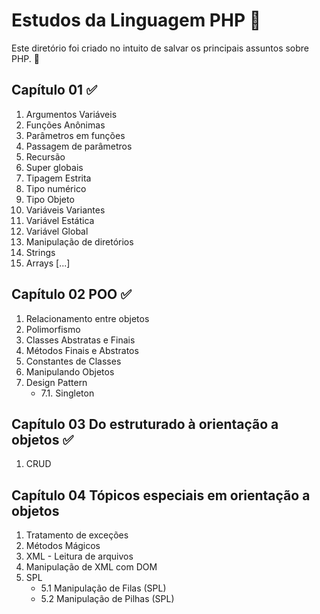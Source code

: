 # Estudos da Linguagem PHP :bookmark:

Este diretório foi criado no intuito de salvar os principais assuntos sobre PHP. :notebook:

## Capítulo 01  :white_check_mark:

1. Argumentos Variáveis
2. Funções Anônimas
3. Parâmetros em funções
4. Passagem de parâmetros
5. Recursão
6. Super globais
7. Tipagem Estrita
8. Tipo numérico
9. Tipo Objeto
10. Variáveis Variantes
11. Variável Estática
12. Variável Global
13. Manipulação de diretórios
13. Strings
14. Arrays [...]


## Capítulo 02 POO :white_check_mark:

1. Relacionamento entre objetos
2. Polimorfismo
3. Classes Abstratas e Finais
4. Métodos Finais e Abstratos
5. Constantes de Classes
6. Manipulando Objetos 
7. Design Pattern
    - 7.1. Singleton

## Capítulo 03 Do estruturado à orientação a objetos :white_check_mark:

1. CRUD

## Capítulo 04 Tópicos especiais em orientação a objetos

1. Tratamento de exceções
2. Métodos Mágicos
3. XML - Leitura de arquivos
4. Manipulação de XML com DOM
5. SPL
    - 5.1 Manipulação de Filas (SPL)
    - 5.2 Manipulação de Pilhas (SPL)